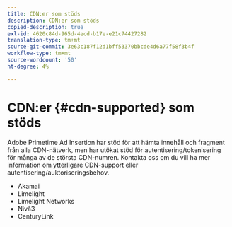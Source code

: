 ```yaml
---
title: CDN:er som stöds
description: CDN:er som stöds
copied-description: true
exl-id: 4620c84d-965d-4ecd-b17e-e21c74427282
translation-type: tm+mt
source-git-commit: 3e63c187f12d1bff53370bbcde4d6a77f58f3b4f
workflow-type: tm+mt
source-wordcount: '50'
ht-degree: 4%

---
```


# CDN:er {#cdn-supported} som stöds

Adobe Primetime Ad Insertion har stöd för att hämta innehåll och fragment från alla CDN-nätverk, men har utökat stöd för autentisering/tokenisering för många av de största CDN-numren.  Kontakta oss om du vill ha mer information om ytterligare CDN-support eller autentisering/auktoriseringsbehov.

* Akamai
* Limelight
* Limelight Networks
* Nivå3
* CenturyLink
